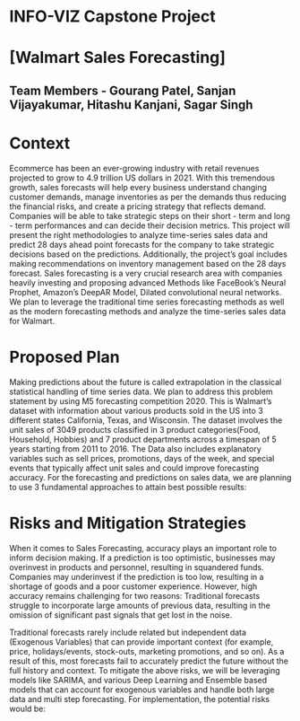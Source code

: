 # INFO-VIZ Capstone Project 
# [Walmart Sales Forecasting]
## Team Members - Gourang Patel, Sanjan Vijayakumar, Hitashu Kanjani, Sagar Singh


# Context

Ecommerce has been an ever-growing industry with retail revenues projected to grow to 4.9 trillion US dollars in 2021. With  this  tremendous  growth,  sales  forecasts  will  help  every  business understand  changing  customer demands, manage inventories as per the demands thus reducing the financial risks, and create a pricing strategy that reflects demand. Companies will be able to take strategic steps on their short - term and long - term performances and can decide  their decision  metrics. 
This project will present the right methodologies to analyze time-series sales data and predict 28 days ahead point forecasts for the company to take strategic decisions based on the predictions. Additionally, the project’s goal includes making recommendations on inventory  management based  on  the  28  days  forecast. Sales  forecasting is  a very crucial  research  area with companies heavily investing and proposing advanced Methods like FaceBook’s Neural Prophet, Amazon’s DeepAR Model, Dilated convolutional neural networks. We plan to leverage the traditional time series forecasting methods as well as the modern forecasting methods and analyze the time-series sales data for Walmart.

# Proposed Plan
Making predictions about the future is called extrapolation in the classical statistical handling of time series data. We plan to address this problem statement by using M5 forecasting competition 2020. This is Walmart’s dataset with information about various products sold in the US into 3 different states California, Texas, and Wisconsin. The dataset involves the unit sales of 3049 products classified in 3 product categories(Food, Household, Hobbies) and 7 product departments across a timespan of 5 years starting from 2011 to 2016. The Data  also includes  explanatory  variables  such  as  sell  prices,  promotions,  days  of  the  week,  and special events that typically affect unit sales and could improve forecasting accuracy. 
For the forecasting and predictions on sales data, we are planning to use 3 fundamental approaches to attain best possible results:

# Risks and Mitigation Strategies
When it comes to Sales Forecasting, accuracy plays an important role to inform decision making. If a prediction is too optimistic, businesses may overinvest in products and personnel, resulting in squandered funds. Companies may underinvest if the prediction is too low, resulting in a shortage of goods and a poor customer experience. However, high accuracy remains challenging for two reasons:
Traditional forecasts struggle to incorporate large amounts of previous data, resulting in the omission of significant past signals that get lost in the noise.


Traditional forecasts rarely include related but independent data (Exogenous Variables) that can provide important context (for example, price, holidays/events, stock-outs, marketing promotions, and so on). As a result of this, most forecasts fail to accurately predict the future without the full history and context.
To mitigate the above risks, we will be leveraging models like SARIMA, and various Deep Learning and Ensemble based models that can account for exogenous variables and handle both large data and multi step forecasting. For implementation, the potential risks would be:
